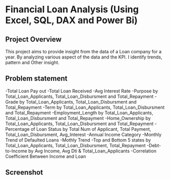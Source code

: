 # Financial Loan Analysis (Using Excel, SQL, DAX and Power Bi)
## Project Overview
This project aims to provide insight from the data of a Loan company for a year. By analyzing various aspect of the data and the KPI. I identify trends, pattern and Other insight.
## Problem statement
-Total Loan Pay out
-Total Loan Received
-Avg Interest Rate
-Purpose by Total_Loan_Applicants, Total_Loan_Disbursment and Total_Repayment
-Grade by Total_Loan_Applicants, Total_Loan_Disbursment and Total_Repayment
-Term by Total_Loan_Applicants, Total_Loan_Disbursment and Total_Repayment
-Employment_Length by Total_Loan_Applicants, Total_Loan_Disbursment and Total_Repayment
-Home_Ownership by Total_Loan_Applicants, Total_Loan_Disbursment and Total_Repayment
-Percentage of Loan Status by Total Num of Applicant, Total Payment, Total_Loan_Disbursment, Avg_Interest
-Annual Income Category
-Monthly Trend of Defaulted Loans
-Mothly Trend
-Top and Bottom 5 states by Total_Loan_Applicants, Total_Loan_Disbursment, Total_Repayment
-Debt-to-Income by Avg Income, Avg Dti & Total_Loan_Applicants
-Correlation Coefficient Between Income and Loan
## Screenshot
